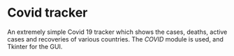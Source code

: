 # Covid tracker

An extremely simple Covid 19 tracker which shows the cases, deaths, active cases and recoveries of various countries. The *COVID* module is used, and Tkinter for the GUI. 

#
